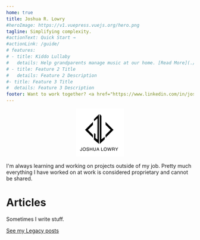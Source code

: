 ```yaml
---
home: true
title: Joshua R. Lowry
#heroImage: https://v1.vuepress.vuejs.org/hero.png
tagline: Simplifying complexity.
#actionText: Quick Start →
#actionLink: /guide/
# features:
# - title: Kiddo Lullaby
#   details: Help grandparents manage music at our home. [Read More](./kiddolullaby/README.md)
# - title: Feature 2 Title
#   details: Feature 2 Description
#- title: Feature 3 Title
#  details: Feature 3 Description
footer: Want to work together? <a href="https://www.linkedin.com/in/joshualowry/">LinkedIN</a>
---
```

<p style="text-align: center;">
<img src="./logo-sm.png" alt="J and L diamond-shaped logo."/>
</p>

I'm always learning and working on projects outside of my job. Pretty much everything I have worked on at work is considered proprietary and cannot be shared. 

<portfolioList />

# Articles

Sometimes I write stuff. 

<articleList />

[See my Legacy posts](./Legacy.md)
